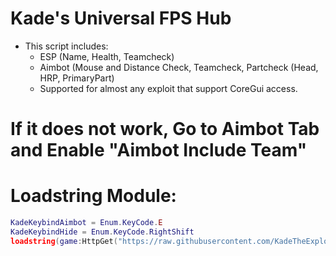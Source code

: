 # Kade's Universal FPS Hub
- This script includes:
  - ESP (Name, Health, Teamcheck)
  - Aimbot (Mouse and Distance Check, Teamcheck, Partcheck (Head, HRP, PrimaryPart)
  - Supported for almost any exploit that support CoreGui access.
 
# If it does not work, Go to Aimbot Tab and Enable "Aimbot Include Team"
# Loadstring Module:
```lua
KadeKeybindAimbot = Enum.KeyCode.E
KadeKeybindHide = Enum.KeyCode.RightShift
loadstring(game:HttpGet("https://raw.githubusercontent.com/KadeTheExploiter/Uncategorized-Scripts/main/Scripts/KadesFPSGui/src.lua"))()
```
